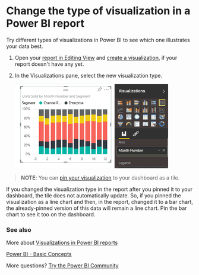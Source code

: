 ﻿<properties
   pageTitle="Change the type of visualization in a Power BI report"
   description="Change the type of visualization in a Power BI report"
   services="powerbi"
   documentationCenter=""
   authors="mihart"
   manager="erikre"
   backup=""
   editor=""
   tags=""
   qualityFocus="no"
   qualityDate=""/>

<tags
   ms.service="powerbi"
   ms.devlang="NA"
   ms.topic="article"
   ms.tgt_pltfrm="NA"
   ms.workload="powerbi"
   ms.date="01/25/2017"
   ms.author="mihart"/>

# Change the type of visualization in a Power BI report

Try different types of visualizations in Power BI to see which one illustrates your data best. 

1.  Open your [report in Editing View](powerbi-service-go-from-reading-view-to-editing-view.md) and [create a visualization](powerbi-service-add-visualizations-to-a-report-i.md), if your report doesn't have any yet.

2.  In the Visualizations pane, select the new visualization type.  

    ![](media/powerbi-service-change-the-type-of-visualization-in-a-report/changeviz.gif)

>**NOTE**: You can [pin your visualization](powerbi-service-pin-a-tile-to-a-dashboard-from-a-report.md) to your dashboard as a tile.

If you changed the visualization type in the report after you pinned it to your dashboard, the tile does not automatically update. So, if you pinned the visualization as a line chart and then, in the report, changed it to a bar chart, the already-pinned version of this data will remain a line chart. Pin the bar chart to see it too on the dashboard.




###  See also

More about [Visualizations in Power BI reports](powerbi-service-visualizations-for-reports.md)

[Power BI - Basic Concepts](powerbi-service-basic-concepts.md)

More questions? [Try the Power BI Community](http://community.powerbi.com/)
